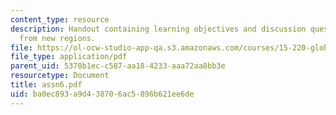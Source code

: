 ```yaml
---
content_type: resource
description: Handout containing learning objectives and discussion questions on expanding
  from new regions.
file: https://ol-ocw-studio-app-qa.s3.amazonaws.com/courses/15-220-global-strategy-and-organization-spring-2008/ba0ec893a9d438706ac5896b621ee6de_assn6.pdf
file_type: application/pdf
parent_uid: 5378b1ec-c587-aa18-4233-aaa72aa8bb3e
resourcetype: Document
title: assn6.pdf
uid: ba0ec893-a9d4-3870-6ac5-896b621ee6de
---
```

